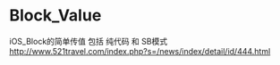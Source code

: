 # Block_Value
iOS_Block的简单传值
包括 纯代码 和 SB模式
http://www.521travel.com/index.php?s=/news/index/detail/id/444.html
